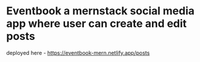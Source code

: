 # Eventbook a mernstack social media app where user can create and edit posts

deployed here - https://eventbook-mern.netlify.app/posts
